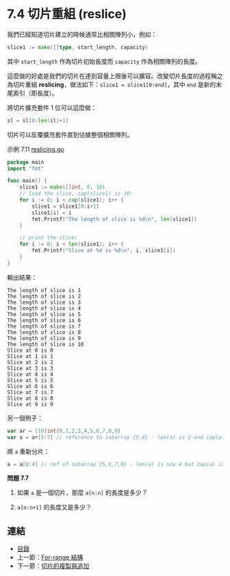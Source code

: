 # 7.4 切片重組 (reslice)

我們已經知道切片建立的時候通常比相關陣列小，例如：

```go
slice1 := make([]type, start_length, capacity)
```

其中 `start_length` 作為切片初始長度而 `capacity` 作為相關陣列的長度。

這麼做的好處是我們的切片在達到容量上限後可以擴容。改變切片長度的過程稱之為切片重組 **reslicing**，做法如下：`slice1 = slice1[0:end]`，其中 `end` 是新的末尾索引（即長度）。

將切片擴充套件 1 位可以這麼做：

```go
sl = sl[0:len(sl)+1]
```

切片可以反覆擴充套件直到佔據整個相關陣列。

示例 7.11 [reslicing.go](examples/chapter_7/reslicing.go)

```go
package main
import "fmt"

func main() {
	slice1 := make([]int, 0, 10)
	// load the slice, cap(slice1) is 10:
	for i := 0; i < cap(slice1); i++ {
		slice1 = slice1[0:i+1]
		slice1[i] = i
		fmt.Printf("The length of slice is %d\n", len(slice1))
	}

	// print the slice:
	for i := 0; i < len(slice1); i++ {
		fmt.Printf("Slice at %d is %d\n", i, slice1[i])
	}
}
```

輸出結果：

	The length of slice is 1
	The length of slice is 2
	The length of slice is 3
	The length of slice is 4
	The length of slice is 5
	The length of slice is 6
	The length of slice is 7
	The length of slice is 8
	The length of slice is 9
	The length of slice is 10
	Slice at 0 is 0
	Slice at 1 is 1
	Slice at 2 is 2
	Slice at 3 is 3
	Slice at 4 is 4
	Slice at 5 is 5
	Slice at 6 is 6
	Slice at 7 is 7
	Slice at 8 is 8
	Slice at 9 is 9

另一個例子：

```go
var ar = [10]int{0,1,2,3,4,5,6,7,8,9}
var a = ar[5:7] // reference to subarray {5,6} - len(a) is 2 and cap(a) is 5
```

將 `a` 重新分片：

```go
a = a[0:4] // ref of subarray {5,6,7,8} - len(a) is now 4 but cap(a) is still 5
```

**問題 7.7**

1) 如果 `a` 是一個切片，那麼 `a[n:n]` 的長度是多少？

2) `a[n:n+1]` 的長度又是多少？          

## 連結

- [目錄](directory.md)
- 上一節：[For-range 結構](07.3.md)
- 下一節：[切片的複製與追加](07.5.md)
